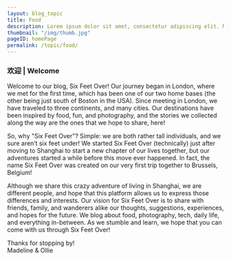 ```yaml
---
layout: blog_topic
title: Food
description: Lorem ipsum dolor sit amet, consectetur adipiscing elit. Morbi hendrerit dignissim dui a mollis. Duis tempor pretium ante id tristique. Phasellus lacus metus, placerat quis commodo in, aliquet ut lectus.
thumbnail: "/img/thumb.jpg"
pageID: homePage
permalink: /topic/food/
---
```


### 欢迎 | Welcome

Welcome to our blog, Six Feet Over! Our journey began in London, where we met for the first time, which has been one of our two home bases (the other being just south of Boston in the USA). Since meeting in London, we have traveled to three continents, and many cities. Our destinations have been inspired by food, fun, and photography, and the stories we collected along the way are the ones that we hope to share, here!

So, why "Six Feet Over"? Simple: we are both rather tall individuals, and we sure aren’t six feet under! We started Six Feet Over (technically) just after moving to Shanghai to start a new chapter of our lives together, but our adventures started a while before this move ever happened. In fact, the name Six Feet Over was created on our very first trip together to Brussels, Belgium!

Although we share this crazy adventure of living in Shanghai, we are different people, and hope that this platform allows us to express those differences and interests. Our vision for Six Feet Over is to share with friends, family, and wanderers alike our thoughts, suggestions, experiences, and hopes for the future. We blog about food, photography, tech, daily life, and everything in-between. As we stumble and learn, we hope that you can come with us through Six Feet Over!

Thanks for stopping by!  
Madeline & Ollie